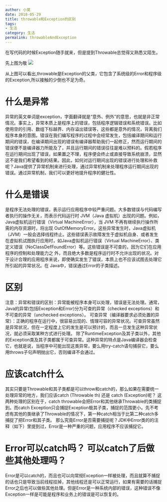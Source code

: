 ```yaml
---
author: 小莫
date: 2018-05-29
title: throwable和Exception的区别
tags:
- 生活
category: 生活
permalink: throwableAndException
---
```

在写代码的时候Exception随手就来，但是提到Throwable总觉得又熟悉又陌生。
<!-- more -->

先上图为敬
![](https://image.xiaomo.info/blog/throwable.jpg)

从上图可以看出,throwable是Exception的父类，它包含了系统级的Error和程序级的Exception,所以接触的少倒也不足为奇。

# 什么是异常
异常的英文单词是exception，字面翻译就是“意外、例外”的意思，也就是非正常情况。事实上，异常本质上是程序上的错误，包括程序逻辑错误和系统错误。比如使用空的引用、数组下标越界、内存溢出错误等，这些都是意外的情况，背离我们程序本身的意图。错误在我们编写程序的过程中会经常发生，包括编译期间和运行期间的错误，在编译期间出现的错误有编译器帮助我们一起修正，然而运行期间的错误便不是编译器力所能及了，并且运行期间的错误往往是难以预料的。假若程序在运行期间出现了错误，如果置之不理，程序便会终止或直接导致系统崩溃，显然这不是我们希望看到的结果。因此，如何对运行期间出现的错误进行处理和补救呢？Java提供了异常机制来进行处理，通过异常机制来处理程序运行期间出现的错误。通过异常机制，我们可以更好地提升程序的健壮性。

# 什么是错误
是程序无法处理的错误，表示运行应用程序中较严重问题。大多数错误与代码编写者执行的操作无关，而表示代码运行时 JVM（Java 虚拟机）出现的问题。例如，Java虚拟机运行错误（Virtual MachineError），当 JVM 不再有继续执行操作所需的内存资源时，将出现 OutOfMemoryError。这些异常发生时，Java虚拟机（JVM）一般会选择线程终止。这些错误表示故障发生于虚拟机自身、或者发生在虚拟机试图执行应用时，如Java虚拟机运行错误（Virtual MachineError）、类定义错误（NoClassDefFoundError）等。这些错误是不可查的，因为它们在应用程序的控制和处理能力之 外，而且绝大多数是程序运行时不允许出现的状况。对于设计合理的应用程序来说，即使确实发生了错误，本质上也不应该试图去处理它所引起的异常状况。在 Java中，错误通过Error的子类描述。

# 区别
注意：异常和错误的区别：异常能被程序本身可以处理，错误是无法处理。通常，Java的异常(包括Exception和Error)分为可查的异常（checked exceptions）和不可查的异常（unchecked exceptions）。 
可查异常（编译器要求必须处置的异常）：正确的程序在运行中，很容易出现的、情理可容的异常状况。可查异常虽然是异常状况，但在一定程度上它的发生是可以预计的，而且一旦发生这种异常状况，就必须采取某种方式进行处理。 
除了RuntimeException及其子类以外，其他的Exception类及其子类都属于可查异常。这种异常的特点是Java编译器会检查它，也就是说，当程序中可能出现这类异常，要么用try-catch语句捕获它，要么用throws子句声明抛出它，否则编译不会通过。

# 应该catch什么
其实只要是Throwable和其子类都是可以throw和catch的，那么如果在需要统一处理异常的地方，我们应该catch (Throwable th) 还是 catch (Exception)呢？ 
这两种处理的区别在于，catch throwable会把Error和其他继承Throwable的类捕捉到。而catch Exception只会捕捉Exception极其子类，捕捉的范围更小。先不考虑有其他的类继承了Throwable的情况下，第一种catch相当于比第二种catch多捕捉了把Error和其子类。 
那么究竟Error是否需要捕捉呢？JDK中Error类的的注释（如下）里提到过，Error是一种严重的问题，应用程序不应该捕捉它。 

# Error可以catch吗？ 可以catch了后做些其他处理吗？
Error是可以catch的，而且也可以向常规Exception一样被处理，而且就算不捕捉的话也只是导致当前线程挂掉，其他线程还是可以正常运行，如果有需要的话捕捉Error之后也可以做些其他处理。但是Error是一种系统内部的错误，这种错误不像Exception一样是可能是程序和业务上的错误是可以恢复的。
